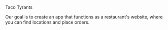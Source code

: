 Taco Tyrants

Our goal is to create an app that functions as a restaurant's website, where you can find locations and place orders.
